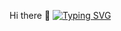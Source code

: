  Hi there 👋
[![Typing SVG](https://readme-typing-svg.demolab.com/?lines=在这里祝你幸福安康;在这里祝你永远不死)](https://git.io/typing-svg)
